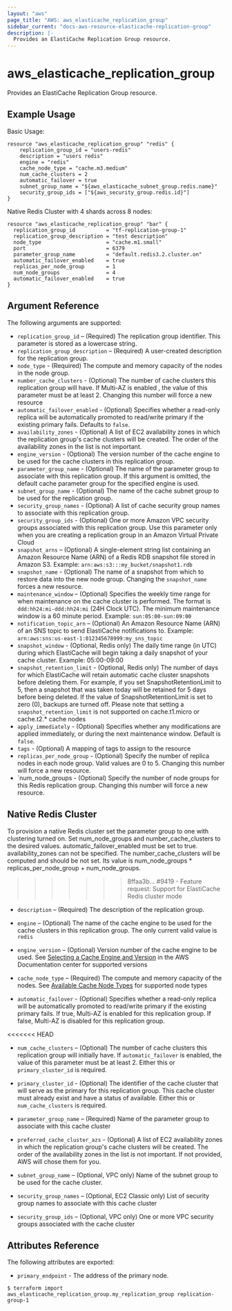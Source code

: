 ```yaml
---
layout: "aws"
page_title: "AWS: aws_elasticache_replication_group"
sidebar_current: "docs-aws-resource-elasticache-replication-group"
description: |-
  Provides an ElastiCache Replication Group resource.
---
```


# aws\_elasticache\_replication\_group

Provides an ElastiCache Replication Group resource.

## Example Usage

Basic Usage:

```
resource "aws_elasticache_replication_group" "redis" {
    replication_group_id = "users-redis"
    description = "users redis"
    engine = "redis"
    cache_node_type = "cache.m3.medium"
    num_cache_clusters = 2
    automatic_failover = true
    subnet_group_name = "${aws_elasticache_subnet_group.redis.name}"
    security_group_ids = ["${aws_security_group.redis.id}"]
}
```

Native Redis Cluster with 4 shards across 8 nodes:

```
resource "aws_elasticache_replication_group" "bar" {
  replication_group_id          = "tf-replication-group-1"
  replication_group_description = "test description"
  node_type                     = "cache.m1.small"
  port                          = 6379
  parameter_group_name          = "default.redis3.2.cluster.on"
  automatic_failover_enabled    = true
  replicas_per_node_group       = 1
  num_node_groups               = 4
  automatic_failover_enabled    = true
}
```



## Argument Reference

The following arguments are supported:

* `replication_group_id` – (Required) The replication group identifier. This parameter is stored as a lowercase string.
* `replication_group_description` – (Required) A user-created description for the replication group.
* `node_type` - (Required) The compute and memory capacity of the nodes in the node group.
* `number_cache_clusters` - (Optional) The number of cache clusters this replication group will have.
 If Multi-AZ is enabled , the value of this parameter must be at least 2. Changing this number will force a new resource
* `automatic_failover_enabled` - (Optional) Specifies whether a read-only replica will be automatically promoted to read/write primary if the existing primary fails. Defaults to `false`.
* `availability_zones` - (Optional) A list of EC2 availability zones in which the replication group's cache clusters will be created. The order of the availability zones in the list is not important.
* `engine_version` - (Optional) The version number of the cache engine to be used for the cache clusters in this replication group.
* `parameter_group_name` - (Optional) The name of the parameter group to associate with this replication group. If this argument is omitted, the default cache parameter group for the specified engine is used.
* `subnet_group_name` - (Optional) The name of the cache subnet group to be used for the replication group.
* `security_group_names` - (Optional) A list of cache security group names to associate with this replication group.
* `security_group_ids` - (Optional) One or more Amazon VPC security groups associated with this replication group. Use this parameter only when you are creating a replication group in an Amazon Virtual Private Cloud 
* `snapshot_arns` – (Optional) A single-element string list containing an
Amazon Resource Name (ARN) of a Redis RDB snapshot file stored in Amazon S3.
Example: `arn:aws:s3:::my_bucket/snapshot1.rdb`
* `snapshot_name` - (Optional) The name of a snapshot from which to restore data into the new node group. Changing the `snapshot_name` forces a new resource. 
* `maintenance_window` – (Optional) Specifies the weekly time range for when maintenance
on the cache cluster is performed. The format is `ddd:hh24:mi-ddd:hh24:mi` (24H Clock UTC).
The minimum maintenance window is a 60 minute period. Example: `sun:05:00-sun:09:00`
* `notification_topic_arn` – (Optional) An Amazon Resource Name (ARN) of an
SNS topic to send ElastiCache notifications to. Example:
`arn:aws:sns:us-east-1:012345678999:my_sns_topic`
* `snapshot_window` - (Optional, Redis only) The daily time range (in UTC) during which ElastiCache will
begin taking a daily snapshot of your cache cluster. Example: 05:00-09:00
* `snapshot_retention_limit` - (Optional, Redis only) The number of days for which ElastiCache will
retain automatic cache cluster snapshots before deleting them. For example, if you set
SnapshotRetentionLimit to 5, then a snapshot that was taken today will be retained for 5 days
before being deleted. If the value of SnapshotRetentionLimit is set to zero (0), backups are turned off.
Please note that setting a `snapshot_retention_limit` is not supported on cache.t1.micro or cache.t2.* cache nodes
* `apply_immediately` - (Optional) Specifies whether any modifications are applied immediately, or during the next maintenance window. Default is `false`. 
* `tags` - (Optional) A mapping of tags to assign to the resource
* `replicas_per_node_group` - (Optional) Specify the number of replica nodes in each node group. Valid values are 0 to 5. Changing this number will force a new resource.
* `num_node_groups - (Optional) Specify the number of node groups for this Redis replication group. Changing this number will force a new resource.

## Native Redis Cluster

To provision a native Redis cluster set the parameter group to one with clustering turned on. Set num_node_groups and number_cache_clusters to the desired values. automatic_failover_enabled must be set to true. availability_zones can not be specified. The number_cache_clusters will be computed and should be not set. Its value is num_node_groups * replicas_per_node_group + num_node_groups.
>>>>>>> 8ffaa3b...  #9419 - Feature request: Support for ElastiCache Redis cluster mode

* `description` – (Required) The description of the replication group.

* `engine` – (Optional) The name of the cache engine to be used for the cache clusters in this replication group.
 The only current valid value is `redis`

* `engine_version` – (Optional) Version number of the cache engine to be used.
See [Selecting a Cache Engine and Version](http://docs.aws.amazon.com/AmazonElastiCache/latest/UserGuide/SelectEngine.html)
in the AWS Documentation center for supported versions

* `cache_node_type` – (Required) The compute and memory capacity of the nodes. See
[Available Cache Node Types](http://aws.amazon.com/elasticache/details#Available_Cache_Node_Types) for
supported node types

* `automatic_failover` - (Optional) Specifies whether a read-only replica will be automatically promoted to read/write primary if the existing primary fails.
If true, Multi-AZ is enabled for this replication group. If false, Multi-AZ is disabled for this replication group.

<<<<<<< HEAD
* `num_cache_clusters` – (Optional) The number of cache clusters this replication group will initially have. If `automatic_failover` is enabled, the value of this parameter must be at least 2.
Either this or `primary_cluster_id` is required.

* `primary_cluster_id` - (Optional) The identifier of the cache cluster that
will serve as the primary for this replication group. This cache cluster must already exist and have a status of available.
Either this or `num_cache_clusters` is required.

* `parameter_group_name` – (Required) Name of the parameter group to associate
with this cache cluster

* `preferred_cache_cluster_azs` - (Optional) A list of EC2 availability zones in which the replication group's cache clusters will be created. The order of the availability zones in the list is not important. If not provided, AWS will chose them for you.

* `subnet_group_name` – (Optional, VPC only) Name of the subnet group to be used
for the cache cluster.

* `security_group_names` – (Optional, EC2 Classic only) List of security group
names to associate with this cache cluster

* `security_group_ids` – (Optional, VPC only) One or more VPC security groups associated
 with the cache cluster


## Attributes Reference

The following attributes are exported:

* `primary_endpoint` - The address of the primary node.
```
$ terraform import aws_elasticache_replication_group.my_replication_group replication-group-1
```
